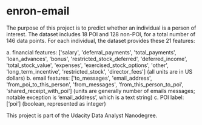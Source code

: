 # enron-email

The purpose of this project is to predict whether an individual is a person of interest. The
dataset includes 18 POI and 128 non-POI, for a total number of 146 data points. For each
individual, the dataset provides these 21 features:

a. financial features: ['salary', 'deferral_payments', 'total_payments', 'loan_advances',
'bonus', 'restricted_stock_deferred', 'deferred_income', 'total_stock_value', 'expenses',
'exercised_stock_options', 'other', 'long_term_incentive', 'restricted_stock',
'director_fees'] (all units are in US dollars)
b. email features: ['to_messages', 'email_address', 'from_poi_to_this_person',
'from_messages', 'from_this_person_to_poi', 'shared_receipt_with_poi'] (units are
generally number of emails messages; notable exception is ‘email_address’, which is a
text string)
c. POI label: [‘poi’] (boolean, represented as integer)

This project is part of the Udacity Data Analyst Nanodegree.
